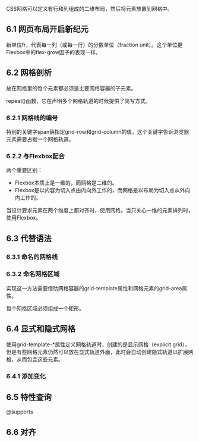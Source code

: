 CSS网格可以定义有行和列组成的二维布局，然后将元素放置到网格中。

## 6.1 网页布局开启新纪元

 新单位fr，代表每一列（或每一行）的分数单位（fraction unit）。这个单位更Flexbox中的flex-grow因子的表现一样。

## 6.2 网格剖析

放在网格里的每个元素都必须是主要网格容器的子元素。

repeat()函数，它在声明多个网格轨道的时候提供了简写方式。

### 6.2.1 网格线的编号

特别的关键字span俩指定grid-row和grid-column的值。这个关键字告诉浏览器元素需要占据一个网格轨道。

### 6.2.2 与Flexbox配合

两个重要区别：

- Flexbox本质上是一维的，而网格是二维的。
- Flexbox是以内容为切入点由内向外工作的，而网格是以布局为切入点从外向内工作的。

当设计要求元素在两个维度上都对齐时，使用网格。当只关心一维的元素排列时，使用Flexbox。

## 6.3 代替语法

### 6.3.1 命名的网格线

### 6.3.2 命名网格区域

实现这一方法需要借助网格容器的grid-template属性和网格元素的grid-area属性。

每个网格区域必须组成一个矩形。

## 6.4 显式和隐式网格

 使用grid-template-*属性定义网格轨道时，创建的是显示网格（explicit grid），但是有些网格元素仍然可以放在显式轨道外面，此时会自动创建隐式轨道以扩展网格，从而包含这些元素。

### 6.4.1 添加变化

## 6.5 特性查询

@supports

## 6.6 对齐

